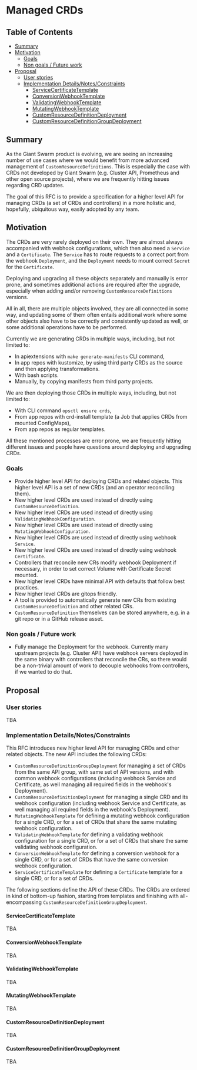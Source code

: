 # Managed CRDs

## Table of Contents

- [Summary](#summary)
- [Motivation](#motivation)
  - [Goals](#goals)
  - [Non goals / Future work](#non-goals--future-work)
- [Proposal](#proposal)
  - [User stories](#user-stories)
  - [Implementation Details/Notes/Constraints](#implementation-detailsnotes-constraints)
    - [ServiceCertificateTemplate](#servicecertificatetemplate)
    - [ConversionWebhookTemplate](#conversionwebhooktemplate)
    - [ValidatingWebhookTemplate](#validatingwebhooktemplate)
    - [MutatingWebhookTemplate](#mutatingwebhooktemplate)
    - [CustomResourceDefinitionDeployment](#customresourcedefinitiondeployment)
    - [CustomResourceDefinitionGroupDeployment](#customresourcedefinitiongroupdeployment)

## Summary

As the Giant Swarm product is evolving, we are seeing an increasing number of use cases where we would benefit from more advanced management of `CustomResourceDefinitions`. This is especially the case with CRDs not developed by Giant Swarm (e.g. Cluster API, Prometheus and other open source projects), where we are frequently hitting issues regarding CRD updates.

The goal of this RFC is to provide a specification for a higher level API for managing CRDs (a set of CRDs and controllers) in a more holistic and, hopefully, ubiquitous way, easily adopted by any team.

## Motivation

The CRDs are very rarely deployed on their own. They are almost always accompanied with webhook configurations, which then also need a `Service` and a `Certificate`. The `Service` has to route requests to a correct port from the webhook `Deployment`, and the `Deployment` needs to mount correct `Secret` for the `Certificate`.

Deploying and upgrading all these objects separately and manually is error prone, and sometimes additional actions are required after the upgrade, especially when adding and/or removing `CustomResourceDefinitions` versions.

All in all, there are multiple objects involved, they are all connected in some way, and updating some of them often entails additional work where some other objects also have to be correctly and consistently updated as well, or some additional operations have to be performed.

Currently we are generating CRDs in multiple ways, including, but not limited to:
- In apiextensions with `make generate-manifests` CLI command,
- In app repos with kustomize, by using third party CRDs as the source and then applying transformations.
- With bash scripts.
- Manually, by copying manifests from third party projects.

We are then deploying those CRDs in multiple ways, including, but not limited to:
- With CLI command `opsctl ensure crds`,
- From app repos with crd-install template (a Job that applies CRDs from mounted ConfigMaps),
- From app repos as regular templates.

All these mentioned processes are error prone, we are frequently hitting different issues and people have questions around deploying and upgrading CRDs.

### Goals

- Provide higher level API for deploying CRDs and related objects. This higher level API is a set of new CRDs (and an operator reconciling them).
- New higher level CRDs are used instead of directly using `CustomResourceDefinition`.
- New higher level CRDs are used instead of directly using `ValidatingWebhookConfiguration`.
- New higher level CRDs are used instead of directly using `MutatingWebhookConfiguration`.
- New higher level CRDs are used instead of directly using webhook `Service`.
- New higher level CRDs are used instead of directly using webhook `Certificate`.
- Controllers that reconcile new CRs modify webhook Deployment if necessary, in order to set correct Volume with Certificate Secret mounted.
- New higher level CRDs have minimal API with defaults that follow best practices.
- New higher level CRDs are gitops friendly.
- A tool is provided to automatically generate new CRs from existing `CustomResourceDefinition` and other related CRs.
- `CustomResourceDefinition` themselves can be stored anywhere, e.g. in a git repo or in a GitHub release asset.

### Non goals / Future work

- Fully manage the Deployment for the webhook. Currently many upstream projects (e.g. Cluster API) have webhook servers deployed in the same binary with controllers that reconcile the CRs, so there would be a non-trivial amount of work to decouple webhooks from controllers, if we wanted to do that.

## Proposal

### User stories

TBA

### Implementation Details/Notes/Constraints

This RFC introduces new higher level API for managing CRDs and other related objects. The new API includes the following CRDs:

- `CustomResourceDefinitionGroupDeployment` for managing a set of CRDs from the same API group, with same set of API versions, and with common webhook configurations (including webhook Service and Certificate, as well managing all required fields in the webhook's Deployment).
- `CustomResourceDefinitionDeployment` for managing a single CRD and its webhook configuration (including webhook Service and Certificate, as well managing all required fields in the webhook's Deployment).
- `MutatingWebhookTemplate` for defining a mutating webhook configuration for a single CRD, or for a set of CRDs that share the same mutating webhook configuration.
- `ValidatingWebhookTemplate` for defining a validating webhook configuration for a single CRD, or for a set of CRDs that share the same validating webhook configuration.
- `ConversionWebhookTemplate` for defining a conversion webhook for a single CRD, or for a set of CRDs that have the same conversion webhook configuration.
- `ServiceCertificateTemplate` for defining a `Certificate` template for a single CRD, or for a set of CRDs.

The following sections define the API of these CRDs. The CRDs are ordered in kind of bottom-up fashion, starting from templates and finishing with all-encompassing `CustomResourceDefinitionGroupDeployment`.

#### ServiceCertificateTemplate

TBA

#### ConversionWebhookTemplate

TBA

#### ValidatingWebhookTemplate

TBA

#### MutatingWebhookTemplate

TBA

#### CustomResourceDefinitionDeployment

TBA

#### CustomResourceDefinitionGroupDeployment

TBA
